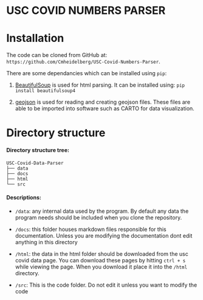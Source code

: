 # USC COVID NUMBERS PARSER

# Installation

The code can be cloned from GitHub at: `https://github.com/Cmheidelberg/USC-Covid-Numbers-Parser`.

There are some dependancies which can be installed using `pip`:

1. [BeautifulSoup](https://pypi.org/project/beautifulsoup4/) is used for html parsing. It can be installed using: `pip install beautifulsoup4`

2. [geojson](https://pypi.org/project/geojson/) is used for reading and creating geojson files. These files are able to be imported into software such as CARTO for data visualization.


# Directory structure

#### Directory structure tree:
```
USC-Covid-Data-Parser 
├── data       
├── docs       
├── html       
└── src
```

#### Descriptions:

- `/data`: any internal data used by the program. By default any data the program needs should be included when you clone the repository.

- `/docs`: this folder houses markdown files responsible for this documentation. Unless you are modifying the documentation dont edit anything in this directory 

- `/html`: the data in the html folder should be downloaded from the usc covid data page. You can download these pages by hitting `ctrl + s` while viewing the page. When you download it place it into the `/html` directory. 

- `/src`: This is the code folder. Do not edit it unless you want to modify the code

